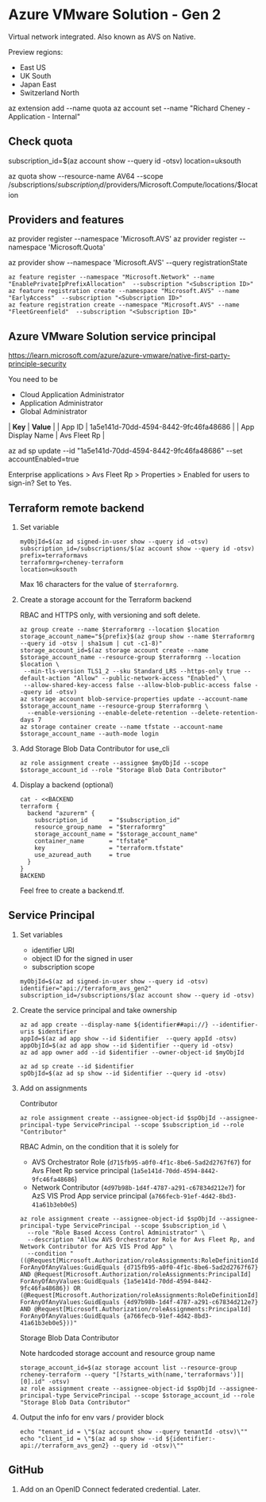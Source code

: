 # Azure VMware Solution - Gen 2

Virtual network integrated. Also known as AVS on Native.

Preview regions:

- East US
- UK South
- Japan East
- Switzerland North

az extension add --name quota
az account set --name "Richard Cheney - Application - Internal"

## Check quota

subscription_id=$(az account show --query id -otsv)
location=uksouth

az quota show --resource-name AV64 --scope /subscriptions/$subscription_id$/providers/Microsoft.Compute/locations/$location

## Providers and features

az provider register --namespace 'Microsoft.AVS'
az provider register --namespace 'Microsoft.Quota'

az provider show --namespace 'Microsoft.AVS' --query registrationState

```shell
az feature register --namespace "Microsoft.Network" --name "EnablePrivateIpPrefixAllocation"  --subscription "<Subscription ID>"
az feature registration create --namespace "Microsoft.AVS" --name "EarlyAccess"  --subscription "<Subscription ID>"
az feature registration create --namespace "Microsoft.AVS" --name "FleetGreenfield"  --subscription "<Subscription ID>"
```

## Azure VMware Solution service principal

<https://learn.microsoft.com/azure/azure-vmware/native-first-party-principle-security>

You need to be

- Cloud Application Administrator
- Application Administrator
- Global Administrator

| **Key** | **Value** |
| App ID | 1a5e141d-70dd-4594-8442-9fc46fa48686 |
| App Display Name | Avs Fleet Rp |

az ad sp update --id "1a5e141d-70dd-4594-8442-9fc46fa48686" --set accountEnabled=true

Enterprise applications > Avs Fleet Rp > Properties > Enabled for users to sign-in? Set to Yes.

## Terraform remote backend

1. Set variable

    ```shell
    myObjId=$(az ad signed-in-user show --query id -otsv)
    subscription_id=/subscriptions/$(az account show --query id -otsv)
    prefix=terraformavs
    terraformrg=rcheney-terraform
    location=uksouth
    ```

    Max 16 characters for the value of `$terraformrg`.

1. Create a storage account for the Terraform backend

    RBAC and HTTPS only, with versioning and soft delete.

    ```shell
    az group create --name $terraformrg --location $location
    storage_account_name="${prefix}$(az group show --name $terraformrg --query id -otsv | sha1sum | cut -c1-8)"
    storage_account_id=$(az storage account create --name $storage_account_name --resource-group $terraformrg --location $location \
     --min-tls-version TLS1_2 --sku Standard_LRS --https-only true --default-action "Allow" --public-network-access "Enabled" \
     --allow-shared-key-access false --allow-blob-public-access false --query id -otsv)
    az storage account blob-service-properties update --account-name $storage_account_name --resource-group $terraformrg \
      --enable-versioning --enable-delete-retention --delete-retention-days 7
    az storage container create --name tfstate --account-name $storage_account_name --auth-mode login
    ```

1. Add Storage Blob Data Contributor for use_cli

    ```shell
    az role assignment create --assignee $myObjId --scope $storage_account_id --role "Storage Blob Data Contributor"
    ```

1. Display a backend (optional)

    ```shell
    cat - <<BACKEND
    terraform {
      backend "azurerm" {
        subscription_id      = "$subscription_id"
        resource_group_name  = "$terraformrg"
        storage_account_name = "$storage_account_name"
        container_name       = "tfstate"
        key                  = "terraform.tfstate"
        use_azuread_auth     = true
      }
    }
    BACKEND
    ```

    Feel free to create a backend.tf.

## Service Principal

1. Set variables

    - identifier URI
    - object ID for the signed in user
    - subscription scope

    ```shell
    myObjId=$(az ad signed-in-user show --query id -otsv)
    identifier="api://terraform_avs_gen2"
    subscription_id=/subscriptions/$(az account show --query id -otsv)
    ```

1. Create the service principal and take ownership

    ```shell
    az ad app create --display-name ${identifier##api://} --identifier-uris $identifier
    appId=$(az ad app show --id $identifier  --query appId -otsv)
    appObjId=$(az ad app show --id $identifier --query id -otsv)
    az ad app owner add --id $identifier --owner-object-id $myObjId

    az ad sp create --id $identifier
    spObjId=$(az ad sp show --id $identifier --query id -otsv)
    ```

1. Add on assignments

    Contributor

    ```shell
    az role assignment create --assignee-object-id $spObjId --assignee-principal-type ServicePrincipal --scope $subscription_id --role "Contributor"
    ```

    RBAC Admin, on the condition that it is solely for

    - AVS Orchestrator Role (`d715fb95-a0f0-4f1c-8be6-5ad2d2767f67`) for Avs Fleet Rp service principal (`1a5e141d-70dd-4594-8442-9fc46fa48686`)
    - Network Contributor (`4d97b98b-1d4f-4787-a291-c67834d212e7`) for AzS VIS Prod App service principal (`a766fecb-91ef-4d42-8bd3-41a61b3eb0e5`)

    ```shell
    az role assignment create --assignee-object-id $spObjId --assignee-principal-type ServicePrincipal --scope $subscription_id \
      --role "Role Based Access Control Administrator" \
      --description "Allow AVS Orchestrator Role for Avs Fleet Rp, and Network Contributor for AzS VIS Prod App" \
      --condition "((@Request[Microsoft.Authorization/roleAssignments:RoleDefinitionId] ForAnyOfAnyValues:GuidEquals {d715fb95-a0f0-4f1c-8be6-5ad2d2767f67} AND @Request[Microsoft.Authorization/roleAssignments:PrincipalId] ForAnyOfAnyValues:GuidEquals {1a5e141d-70dd-4594-8442-9fc46fa48686}) OR (@Request[Microsoft.Authorization/roleAssignments:RoleDefinitionId] ForAnyOfAnyValues:GuidEquals {4d97b98b-1d4f-4787-a291-c67834d212e7} AND @Request[Microsoft.Authorization/roleAssignments:PrincipalId] ForAnyOfAnyValues:GuidEquals {a766fecb-91ef-4d42-8bd3-41a61b3eb0e5}))"
    ```

    Storage Blob Data Contributor

    Note hardcoded storage account and resource group name

    ```shell
    storage_account_id=$(az storage account list --resource-group rcheney-terraform --query "[?starts_with(name,'terraformavs')]|[0].id" -otsv)
    az role assignment create --assignee-object-id $spObjId --assignee-principal-type ServicePrincipal --scope $storage_account_id --role "Storage Blob Data Contributor"
    ```

1. Output the info for env vars / provider block

    ```shell
    echo "tenant_id = \"$(az account show --query tenantId -otsv)\""
    echo "client_id = \"$(az ad sp show --id ${identifier:-api://terraform_avs_gen2} --query id -otsv)\""
    ```

<!-- ## Managed Identity

Repeat for the managed identity.

1. Set variable

    ```shell
    prefix=terraformavs
    terraformrg=rcheney-terraform
    location=uksouth
    ```

1. Configure the managed identity, similar to the service principal

    ```shell
    az identity create --name $prefix --resource-group $terraformrg --location $location
    objectId=$(az identity show --name $prefix --resource-group $terraformrg --query principalId -otsv)
    az role assignment create --assignee-object-id $objectId --assignee-principal-type ServicePrincipal --scope $subscription_id --role "Contributor"
    az role assignment create --assignee-object-id $objectId --assignee-principal-type ServicePrincipal --scope $subscription_id \
      --role "Role Based Access Control Administrator" \
      --description "Allow AVS Orchestrator Role for Avs Fleet Rp, and Network Contributor for AzS VIS Prod App" \
      --condition "((@Request[Microsoft.Authorization/roleAssignments:RoleDefinitionId] ForAnyOfAnyValues:GuidEquals {d715fb95-a0f0-4f1c-8be6-5ad2d2767f67} AND @Request[Microsoft.Authorization/roleAssignments:PrincipalId] ForAnyOfAnyValues:GuidEquals {1a5e141d-70dd-4594-8442-9fc46fa48686}) OR (@Request[Microsoft.Authorization/roleAssignments:RoleDefinitionId] ForAnyOfAnyValues:GuidEquals {4d97b98b-1d4f-4787-a291-c67834d212e7} AND @Request[Microsoft.Authorization/roleAssignments:PrincipalId] ForAnyOfAnyValues:GuidEquals {a766fecb-91ef-4d42-8bd3-41a61b3eb0e5}))"
    storage_account_id=$(az storage account list --resource-group rcheney-terraform --query "[?starts_with(name,'terraformavs')]|[0].id" -otsv)
    az role assignment create --assignee-object-id $spObjId --assignee-principal-type ServicePrincipal --scope $storage_account_id --role "Storage Blob Data Contributor"
    ``` -->

## GitHub

1. Add on an OpenID Connect federated credential. Later.
